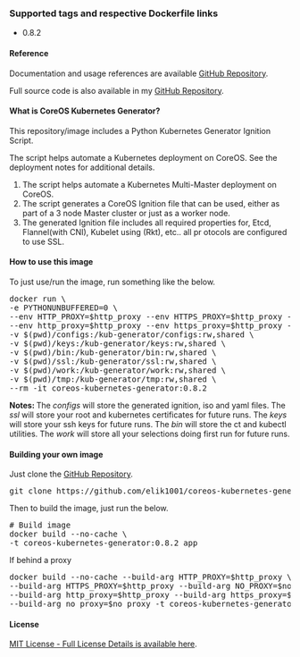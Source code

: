 <h3>Supported tags and respective Dockerfile links</h3>
<ul>
    <li>0.8.2</li>   
</ul>

<h4>Reference</h4>
Documentation and usage references are available <a href="https://www.devtech101.com/>on my blog</a>, Or in a my <a href="https://github.com/elik1001/coreos-kubernetes-generator">GitHub Repository</a>.

Full source code is also available in my <a href="https://github.com/elik1001/coreos-kubernetes-generator">GitHub Repository</a>.

<h4>What is CoreOS Kubernetes Generator?</h4>

This repository/image includes a Python Kubernetes Generator Ignition Script.

The script helps  automate a Kubernetes deployment on CoreOS. See the deployment notes for additional details.
<ol>
        <li>The script helps automate a Kubernetes Multi-Master deployment on CoreOS.</li>
        <li>The script generates a CoreOS Ignition file that can be used, either as part of a 3 node Master cluster or just as a worker
node.</li>
        <li>The generated Ignition file includes all required properties for, Etcd, Flannel(with CNI), Kubelet using (Rkt), etc.. all pr
otocols are configured to use SSL.</li>
</ol>

<h4>How to use this image</h4>

To just use/run the image, run something like the below.
<pre>
docker run \
-e PYTHONUNBUFFERED=0 \
--env HTTP_PROXY=$http_proxy --env HTTPS_PROXY=$http_proxy --env NO_PROXY=$no_proxy \
--env http_proxy=$http_proxy --env https_proxy=$http_proxy --env no_proxy=$no_proxy \
-v $(pwd)/configs:/kub-generator/configs:rw,shared \
-v $(pwd)/keys:/kub-generator/keys:rw,shared \
-v $(pwd)/bin:/kub-generator/bin:rw,shared \
-v $(pwd)/ssl:/kub-generator/ssl:rw,shared \
-v $(pwd)/work:/kub-generator/work:rw,shared \
-v $(pwd)/tmp:/kub-generator/tmp:rw,shared \
--rm -it coreos-kubernetes-generator:0.8.2
</pre>

<b>Notes: </b>
The <i>configs</i> will store the generated ignition, iso and yaml files.
The <i>ssl</i> will store your root and kubernetes certificates for future runs.
The <i>keys</i> will store your ssh keys for future runs.
The <i>bin</i> will store the ct and kubectl utilities.
The <i>work</i> will store all your selections doing first run for future runs.

<h4>Building your own image</h4>
Just clone the <a href="https://github.com/elik1001/coreos-kubernetes-generator">GitHub Repository</a>.
<pre>
git clone https://github.com/elik1001/coreos-kubernetes-generator
</pre>
Then to build the image, just run the below.
<pre>
# Build image
docker build --no-cache \
-t coreos-kubernetes-generator:0.8.2 app
</pre>

If behind a proxy
<pre>
docker build --no-cache --build-arg HTTP_PROXY=$http_proxy \
--build-arg HTTPS_PROXY=$http_proxy --build-arg NO_PROXY=$no_proxy \
--build-arg http_proxy=$http_proxy --build-arg https_proxy=$http_proxy \
--build-arg no_proxy=$no_proxy -t coreos-kubernetes-generator:0.8.2 app
</pre>

<h4>License</h4>
<a href="https://github.com/elik1001/coreos-kubernetes-generator/blob/master/LICENSE">MIT License - Full License Details is available here</a>.
